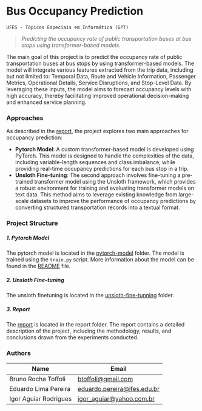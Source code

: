 # Bus Occupancy Prediction

    UFES - Tópicos Especiais em Informática (GPT)

> _Predicting the occupancy rate of public transportation buses at bus stops using transformer-based models._

The main goal of this project is to predict the occupancy rate of public transportation buses at bus stops by using transformer-based models. The model will integrate various features extracted from the trip data, including but not limited to: Temporal Data, Route and Vehicle Information, Passenger Metrics, Operational Details, Service Disruptions, and Stop-Level Data. By leveraging these inputs, the model aims to forecast occupancy levels with high accuracy, thereby facilitating improved operational decision-making and enhanced service planning.

### Approaches

As described in the [report](report/Trabalho_GPT_Eduardo_Bruno_Igor.pdf), the project explores two main approaches for occupancy prediction:

- **Pytorch Model**: A custom transformer-based model is developed using PyTorch. This model is designed to handle the complexities of the data, including variable-length sequences and class imbalance, while providing real-time occupancy predictions for each bus stop in a trip.
- **Unsloth Fine-tuning**: The second approach involves fine-tuning a pre-trained transformer model using the Unsloth framework, which provides a robust environment for training and evaluating transformer models on text data. This method aims to leverage existing knowledge from large-scale datasets to improve the performance of occupancy predictions by converting structured transportation records into a textual format.

### Project Structure

##### 1. Pytorch Model

The pytorch model is located in the [pytorch-model](pytorch-model) folder. The model is trained using the `train.py` script.
More information about the model can be found in the [README](pytorch-model/README.md) file.

##### 2. Unsloth Fine-tuning

The unsloth finetuning is located in the [unsloth-fine-tunning](unsloth-fine-tunning/README.md) folder.

##### 3. Report

The [report](report/Trabalho_GPT_Eduardo_Bruno_Igor.pdf) is located in the report folder.
The report contains a detailed description of the project, including the methodology, results, and conclusions drawn from the experiments conducted.

### Authors

| Name                  | Email                                                             |
| --------------------- | ----------------------------------------------------------------- |
| Bruno Rocha Toffoli   | [btoffoli@gmail.com](mailto:btoffoli@gmail.com)                   |
| Eduardo Lima Pereira  | [eduardo.pereira@ifes.edu.br](mailto:eduardo.pereira@ifes.edu.br) |
| Igor Aguiar Rodrigues | [igor_aguiar@yahoo.com.br](mailto:igor_aguiar@yahoo.com.br)       |
